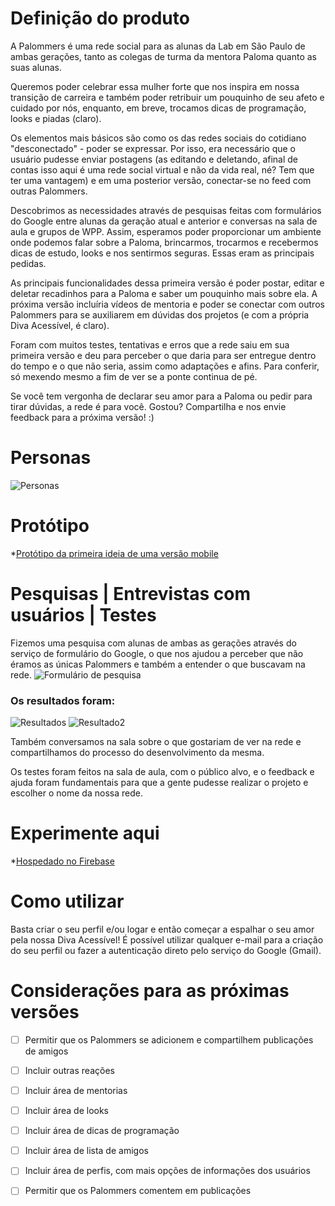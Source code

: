 # Definição do produto



A Palommers é uma rede social para as alunas da Lab em São Paulo de ambas gerações, tanto as colegas de turma da mentora Paloma quanto as suas alunas.



Queremos poder celebrar essa mulher forte que nos inspira em nossa transição de carreira e também poder retribuir um pouquinho de seu afeto e cuidado por nós, enquanto, em breve, trocamos dicas de programação, looks e piadas (claro).



Os elementos mais básicos são como os das redes sociais do cotidiano "desconectado" - poder se expressar. Por isso, era necessário que o usuário pudesse enviar postagens (as editando e deletando, afinal de contas isso aqui é uma rede social virtual e não da vida real, né? Tem que ter uma vantagem) e em uma posterior versão, conectar-se no feed com outras Palommers.



Descobrimos as necessidades através de pesquisas feitas com formulários do Google entre alunas da geração atual e anterior e conversas na sala de aula e grupos de WPP. Assim, esperamos poder proporcionar um ambiente onde podemos falar sobre a Paloma, brincarmos, trocarmos e recebermos dicas de estudo, looks e nos sentirmos seguras. Essas eram as principais pedidas.



As principais funcionalidades dessa primeira versão é poder postar, editar e deletar recadinhos para a Paloma e saber um pouquinho mais sobre ela. A próxima versão incluíria vídeos de mentoria e poder se conectar com outros Palommers para se auxiliarem em dúvidas dos projetos (e com a própria Diva Acessível, é claro).



Foram com muitos testes, tentativas e erros que a rede saiu em sua primeira versão e deu para perceber o que daria para ser entregue dentro do tempo e o que não seria, assim como adaptações e afins. Para conferir, só mexendo mesmo a fim de ver se a ponte continua de pé.



Se você tem vergonha de declarar seu amor para a Paloma ou pedir para tirar dúvidas, a rede é para você. Gostou? Compartilha e nos envie feedback para a próxima versão! :)



# Personas

![Personas](Persona_rede_social.png)



# Protótipo

*[Protótipo da primeira ideia de uma versão mobile](https://marvelapp.com/8b74936/screen/55637113)



# Pesquisas | Entrevistas com usuários | Testes

Fizemos uma pesquisa com alunas de ambas as gerações através do serviço de formulário do Google, o que nos ajudou a perceber que não éramos as únicas Palommers e também a entender o que buscavam na rede. 
![Formulário de pesquisa](formulario.PNG)

### Os resultados foram:
![Resultados](resultado1.PNG)
![Resultado2](resultado2.PNG) 

Também conversamos na sala sobre o que gostariam de ver na rede e compartilhamos do processo do desenvolvimento da mesma.

Os testes foram feitos na sala de aula, com o público alvo, e o feedback e ajuda foram fundamentais para que a gente pudesse realizar o projeto e escolher o nome da nossa rede.



# Experimente aqui

*[Hospedado no Firebase](https://rede-social-palomita.firebaseapp.com/)



# Como utilizar

Basta criar o seu perfil e/ou logar e então começar a espalhar o seu amor pela nossa Diva Acessível! É possível utilizar qualquer e-mail para a criação do seu perfil ou fazer a autenticação direto pelo serviço do Google (Gmail).



# Considerações para as próximas versões

* [ ] Permitir que os Palommers se adicionem e compartilhem publicações de amigos

* [ ]  Incluir outras reações

* [ ] Incluir área de mentorias

* [ ] Incluir área de looks

* [ ] Incluir área de dicas de programação

* [ ] Incluir área de lista de amigos

* [ ] Incluir área de perfis, com mais opções de informações dos usuários

* [ ] Permitir que os Palommers comentem em publicações
